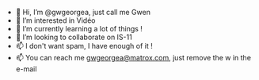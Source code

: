 - 👋 Hi, I’m @gwgeorgea, just call me Gwen
- 👀 I’m interested in Vidéo
- 🌱 I’m currently learning a lot of things !
- 💞️ I’m looking to collaborate on IS-11
- 📫 I don't want spam, I have enough of it !
- 📫 You can reach me gwgeorgea@matrox.com, just remove the w in the e-mail

<!---
gwgeorgea/gwgeorgea is a ✨ special ✨ repository because its `README.md` (this file) appears on your GitHub profile.
You can click the Preview link to take a look at your changes.
--->
